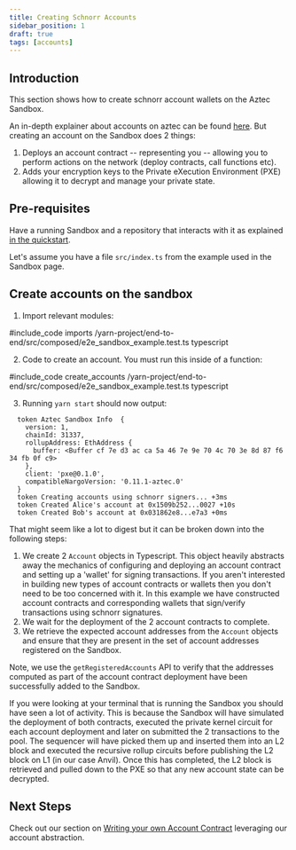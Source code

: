 ```yaml
---
title: Creating Schnorr Accounts
sidebar_position: 1
draft: true
tags: [accounts]
---
```


<!-- Taking this out of the docs for now because "Create account" guide is more concise -->

## Introduction

This section shows how to create schnorr account wallets on the Aztec Sandbox.

An in-depth explainer about accounts on aztec can be found [here](../../../aztec/concepts/accounts/index.md). But creating an account on the Sandbox does 2 things:

1. Deploys an account contract -- representing you -- allowing you to perform actions on the network (deploy contracts, call functions etc).
2. Adds your encryption keys to the Private eXecution Environment (PXE) allowing it to decrypt and manage your private state.

## Pre-requisites

Have a running Sandbox and a repository that interacts with it as explained [in the quickstart](../getting_started/quickstart.md).

Let's assume you have a file `src/index.ts` from the example used in the Sandbox page.

## Create accounts on the sandbox

1. Import relevant modules:

#include_code imports /yarn-project/end-to-end/src/composed/e2e_sandbox_example.test.ts typescript

2. Code to create an account. You must run this inside of a function:

#include_code create_accounts /yarn-project/end-to-end/src/composed/e2e_sandbox_example.test.ts typescript

3. Running `yarn start` should now output:

```
  token Aztec Sandbox Info  {
    version: 1,
    chainId: 31337,
    rollupAddress: EthAddress {
      buffer: <Buffer cf 7e d3 ac ca 5a 46 7e 9e 70 4c 70 3e 8d 87 f6 34 fb 0f c9>
    },
    client: 'pxe@0.1.0',
    compatibleNargoVersion: '0.11.1-aztec.0'
  }
  token Creating accounts using schnorr signers... +3ms
  token Created Alice's account at 0x1509b252...0027 +10s
  token Created Bob's account at 0x031862e8...e7a3 +0ms
```

That might seem like a lot to digest but it can be broken down into the following steps:

1. We create 2 `Account` objects in Typescript. This object heavily abstracts away the mechanics of configuring and deploying an account contract and setting up a 'wallet' for signing transactions. If you aren't interested in building new types of account contracts or wallets then you don't need to be too concerned with it. In this example we have constructed account contracts and corresponding wallets that sign/verify transactions using schnorr signatures.
2. We wait for the deployment of the 2 account contracts to complete.
3. We retrieve the expected account addresses from the `Account` objects and ensure that they are present in the set of account addresses registered on the Sandbox.

Note, we use the `getRegisteredAccounts` API to verify that the addresses computed as part of the
account contract deployment have been successfully added to the Sandbox.

If you were looking at your terminal that is running the Sandbox you should have seen a lot of activity.
This is because the Sandbox will have simulated the deployment of both contracts, executed the private kernel circuit for each account deployment and later on submitted the 2 transactions to the pool.
The sequencer will have picked them up and inserted them into an L2 block and executed the recursive rollup circuits before publishing the L2 block on L1 (in our case Anvil).
Once this has completed, the L2 block is retrieved and pulled down to the PXE so that any new account state can be decrypted.

## Next Steps

Check out our section on [Writing your own Account Contract](../../../tutorials/codealong/contract_tutorials/write_accounts_contract.md) leveraging our account abstraction.
